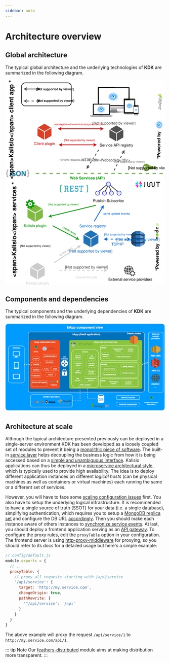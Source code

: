```yaml
---
sidebar: auto
---
```


# Architecture overview

## Global architecture

The typical global architecture and the underlying technologies of **KDK** are summarized in the following diagram.

![Global architecture](./../assets/global-architecture.svg)

## Components and dependencies

The typical components and the underlying dependencies of **KDK** are summarized in the following diagram.

![Component view](./../assets/component-view.png)

## Architecture at scale

Although the typical architecture presented previously can be deployed in a single-server environment KDK has been developed as a loosely coupled set of modules to prevent it being a [monolithic piece of software](http://whatis.techtarget.com/definition/monolithic-architecture). The built-in [service layer](https://docs.feathersjs.com/guides/about/philosophy.html#services) helps decoupling the business logic from how it is being accessed based on a [simple and unambiguous interface](https://docs.feathersjs.com/guides/about/philosophy.html#uniform-interfaces). Kalisio applications can thus be deployed in a [microservice architectural style](http://searchmicroservices.techtarget.com/definition/microservices), which is typically used to provide high availability. The idea is to deploy different application instances on different *logical hosts* (can be physical machines as well as containers or virtual machines) each running the same or a different set of services.

However, you will have to face some [scaling configuration issues](https://docs.feathersjs.com/guides/advanced/scaling.html) first. You also have to setup the underlying logical infrastructure. It is recommended to have a single source of truth (SSOT) for your data (i.e. a single database), simplifying authentication, which requires you to setup a [MongoDB replica set](https://docs.mongodb.com/manual/tutorial/deploy-replica-set/) and configure the DB URL [accordingly](http://mongodb.github.io/node-mongodb-native/2.0/reference/connecting/connection-settings/). Then you should make each instance aware of others instances to [synchronize service events](https://github.com/feathersjs/feathers-sync). At last, you should deploy a frontend application serving as an [API gateway](http://microservices.io/patterns/apigateway.html). To configure the proxy rules, edit the `proxyTable` option in your configuration. The frontend server is using [http-proxy-middleware](https://github.com/chimurai/http-proxy-middleware) for proxying, so you should refer to its docs for a detailed usage but here's a simple example:

``` js
// config/default.js
module.exports = {
  // ...
  proxyTable: {
    // proxy all requests starting with /api/service
    '/api/service': {
      target: 'http://my.service.com',
      changeOrigin: true,
      pathRewrite: {
        '^/api/service': '/api'
      }
    }
  }
}
```

The above example will proxy the request `/api/service/1` to `http://my.service.com/api/1`.

::: tip Note
Our [feathers-distributed](https://github.com/kalisio/feathers-distributed) module aims at making distribution more transparent.
:::
